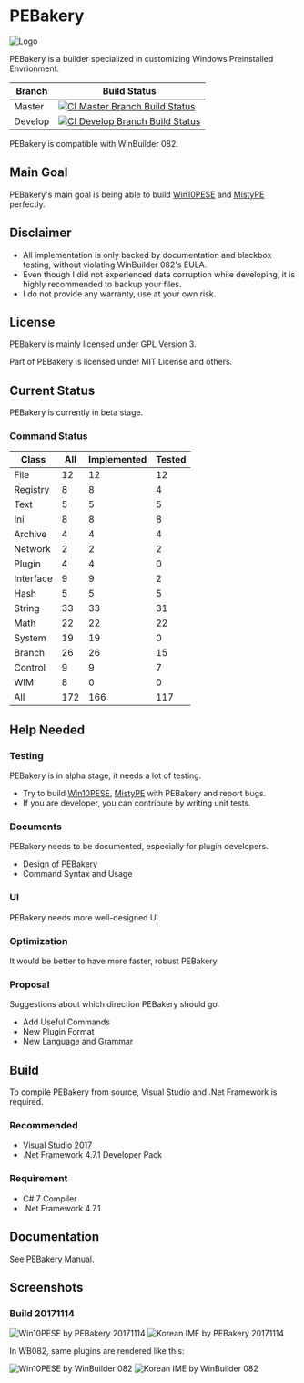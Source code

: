 # PEBakery

![Logo](https://raw.githubusercontent.com/ied206/PEBakery/master/Image/Logo.png)

PEBakery is a builder specialized in customizing Windows Preinstalled Envrionment.

| Branch    | Build Status   |
|-----------|----------------|
| Master    | [![CI Master Branch Build Status](https://ci.appveyor.com/api/projects/status/j3p0v26j7nky0bvu/branch/master?svg=true)](https://ci.appveyor.com/project/ied206/pebakery/branch/master)    |
| Develop   | [![CI Develop Branch Build Status](https://ci.appveyor.com/api/projects/status/j3p0v26j7nky0bvu/branch/develop?svg=true)](https://ci.appveyor.com/project/ied206/pebakery/branch/develop) |

PEBakery is compatible with WinBuilder 082.

## Main Goal

PEBakery's main goal is being able to build [Win10PESE](http://win10se.cwcodes.net/) and [MistyPE](http://mistyprojects.co.uk/documents/MistyPE/index.html) perfectly.

## Disclaimer

- All implementation is only backed by documentation and blackbox testing, without violating WinBuilder 082's EULA.
- Even though I did not experienced data corruption while developing, it is highly recommended to backup your files.
- I do not provide any warranty, use at your own risk. 

## License

PEBakery is mainly licensed under GPL Version 3.

Part of PEBakery is licensed under MIT License and others.

## Current Status

PEBakery is currently in beta stage.

### Command Status

|   Class   | All | Implemented | Tested |
|-----------|-----|-------------|--------|
| File      | 12  | 12          | 12     |
| Registry  | 8   | 8           | 4      |
| Text      | 5   | 5           | 5      |
| Ini       | 8   | 8           | 8      |
| Archive   | 4   | 4           | 4      |
| Network   | 2   | 2           | 2      |
| Plugin    | 4   | 4           | 0      |
| Interface | 9   | 9           | 2      |
| Hash      | 5   | 5           | 5      |
| String    | 33  | 33          | 31     |
| Math      | 22  | 22          | 22     |
| System    | 19  | 19          | 0      |
| Branch    | 26  | 26          | 15     |
| Control   | 9   | 9           | 7      |
| WIM       | 8   | 0           | 0      |
| All       | 172 | 166         | 117    |

## Help Needed

### Testing

PEBakery is in alpha stage, it needs a lot of testing.

- Try to build [Win10PESE](http://win10se.cwcodes.net/), [MistyPE](http://mistyprojects.co.uk/documents/MistyPE/index.html) with PEBakery and report bugs.
- If you are developer, you can contribute by writing unit tests.

### Documents

PEBakery needs to be documented, especially for plugin developers.

- Design of PEBakery
- Command Syntax and Usage

### UI

PEBakery needs more well-designed UI.

### Optimization

It would be better to have more faster, robust PEBakery.

### Proposal

Suggestions about which direction PEBakery should go.

- Add Useful Commands
- New Plugin Format
- New Language and Grammar

## Build

To compile PEBakery from source, Visual Studio and .Net Framework is required.

### Recommended

- Visual Studio 2017
- .Net Framework 4.7.1 Developer Pack

### Requirement

- C# 7 Compiler
- .Net Framework 4.7.1

## Documentation

See [PEBakery Manual](https://github.com/ied206/PEBakery/tree/docs/Manual).

## Screenshots

### Build 20171114

![Win10PESE by PEBakery 20171114](https://raw.githubusercontent.com/ied206/PEBakery/master/Image/PEBakery.png)
![Korean IME by PEBakery 20171114](https://raw.githubusercontent.com/ied206/PEBakery/master/Image/PEBakery-Korean_IME.png)

In WB082, same plugins are rendered like this:

![Win10PESE by WinBuilder 082](https://raw.githubusercontent.com/ied206/PEBakery/master/Image/WB082.png)
![Korean IME by WinBuilder 082](https://raw.githubusercontent.com/ied206/PEBakery/master/Image/WB082-Korean_IME.png)
